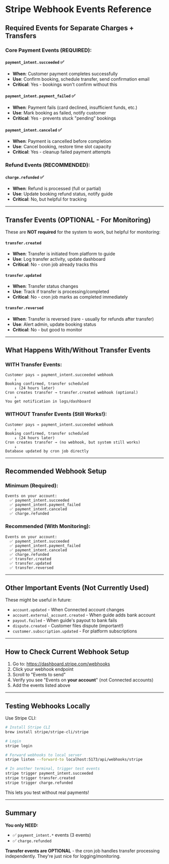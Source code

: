 # Stripe Webhook Events Reference

## Required Events for Separate Charges + Transfers

### Core Payment Events (REQUIRED):

#### `payment_intent.succeeded` ✅
- **When**: Customer payment completes successfully
- **Use**: Confirm booking, schedule transfer, send confirmation email
- **Critical**: Yes - bookings won't confirm without this

#### `payment_intent.payment_failed` ✅
- **When**: Payment fails (card declined, insufficient funds, etc.)
- **Use**: Mark booking as failed, notify customer
- **Critical**: Yes - prevents stuck "pending" bookings

#### `payment_intent.canceled` ✅
- **When**: Payment is cancelled before completion
- **Use**: Cancel booking, restore time slot capacity
- **Critical**: Yes - cleanup failed payment attempts

### Refund Events (RECOMMENDED):

#### `charge.refunded` ✅
- **When**: Refund is processed (full or partial)
- **Use**: Update booking refund status, notify guide
- **Critical**: No, but helpful for tracking

---

## Transfer Events (OPTIONAL - For Monitoring)

These are **NOT required** for the system to work, but helpful for monitoring:

#### `transfer.created` 
- **When**: Transfer is initiated from platform to guide
- **Use**: Log transfer activity, update dashboard
- **Critical**: No - cron job already tracks this

#### `transfer.updated`
- **When**: Transfer status changes
- **Use**: Track if transfer is processing/completed
- **Critical**: No - cron job marks as completed immediately

#### `transfer.reversed`
- **When**: Transfer is reversed (rare - usually for refunds after transfer)
- **Use**: Alert admin, update booking status
- **Critical**: No - but good to monitor

---

## What Happens With/Without Transfer Events

### WITH Transfer Events:
```
Customer pays → payment_intent.succeeded webhook
    ↓ 
Booking confirmed, transfer scheduled
    ↓ (24 hours later)
Cron creates transfer → transfer.created webhook (optional)
    ↓
You get notification in logs/dashboard
```

### WITHOUT Transfer Events (Still Works!):
```
Customer pays → payment_intent.succeeded webhook
    ↓
Booking confirmed, transfer scheduled
    ↓ (24 hours later)
Cron creates transfer → (no webhook, but system still works)
    ↓
Database updated by cron job directly
```

---

## Recommended Webhook Setup

### Minimum (Required):
```
Events on your account:
  ✅ payment_intent.succeeded
  ✅ payment_intent.payment_failed
  ✅ payment_intent.canceled
  ✅ charge.refunded
```

### Recommended (With Monitoring):
```
Events on your account:
  ✅ payment_intent.succeeded
  ✅ payment_intent.payment_failed
  ✅ payment_intent.canceled
  ✅ charge.refunded
  ✅ transfer.created
  ✅ transfer.updated
  ✅ transfer.reversed
```

---

## Other Important Events (Not Currently Used)

These might be useful in future:

- `account.updated` - When Connected account changes
- `account.external_account.created` - When guide adds bank account
- `payout.failed` - When guide's payout to bank fails
- `dispute.created` - Customer files dispute (important!)
- `customer.subscription.updated` - For platform subscriptions

---

## How to Check Current Webhook Setup

1. Go to: https://dashboard.stripe.com/webhooks
2. Click your webhook endpoint
3. Scroll to "Events to send"
4. Verify you see "Events on **your account**" (not Connected accounts)
5. Add the events listed above

---

## Testing Webhooks Locally

Use Stripe CLI:

```bash
# Install Stripe CLI
brew install stripe/stripe-cli/stripe

# Login
stripe login

# Forward webhooks to local server
stripe listen --forward-to localhost:5173/api/webhooks/stripe

# In another terminal, trigger test events
stripe trigger payment_intent.succeeded
stripe trigger transfer.created
stripe trigger charge.refunded
```

This lets you test without real payments!

---

## Summary

**You only NEED:**
- ✅ `payment_intent.*` events (3 events)
- ✅ `charge.refunded`

**Transfer events are OPTIONAL** - the cron job handles transfer processing independently. They're just nice for logging/monitoring.

